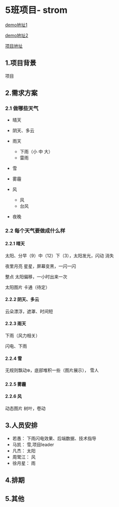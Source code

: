 # 5班项目- strom
[demo地址1](http://jrgapp.sinaapp.com/)

[demo地址2](http://strom.coding.io/)

[项目地址](https://coding.net/u/jirengu/p/Strom/git)
## 1.项目背景

项目
## 2.需求方案

### 2.1 做哪些天气
- 晴天
- 阴天、多云
- 雨天
	- 下雨（小 中 大）
	- 雷雨
- 雪
- 雾霾
- 风
	- 风
	- 台风 

- 夜晚

 	

### 2.2 每个天气要做成什么样
#### 2.2.1 晴天
太阳、分早（9）中（12）下（3），太阳发光，闪动 消失

夜里月亮 星星，屏幕变黑，一闪一闪

整点 太阳偏移，一小时出来一次

太阳图片 卡通（待定）

#### 2.2.2 阴天、多云
云朵漂浮，遮罩、时间短


#### 2.2.3 雨天

下雨（风力相关）

闪电、下雨


#### 2.2.4 雪
无规则飘动❄️，底部堆积一些（图片展示）， 雪人



#### 2.2.5 雾霾


#### 2.2.6 风

动态图片 树叶，卷动




## 3.人员安排
- 若愚： 下雨闪电效果、后端数据、技术指导
- 马凯： 雪,项目leader 
- 凡杰： 太阳
- 周鹭江： 风 
- 徐月星： 雨

## 4.排期

## 5.其他

